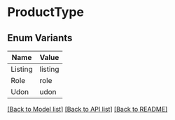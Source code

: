 # ProductType

## Enum Variants

| Name | Value |
|---- | -----|
| Listing | listing |
| Role | role |
| Udon | udon |


[[Back to Model list]](../README.md#documentation-for-models) [[Back to API list]](../README.md#documentation-for-api-endpoints) [[Back to README]](../README.md)


